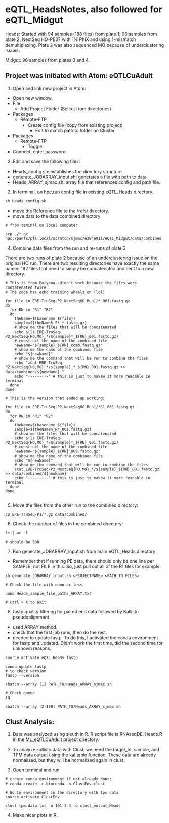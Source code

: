 # eQTL_HeadsNotes, also followed for eQTL_Midgut

Heads: Started with 94 samples (188 files) from plate 1; 96 samples from plate 2, NextSeq HO-PE37 with 1% PhiX and using 1-mismatch demultiplexing. Plate 2 was also sequenced MO because of underclustering issues.

Midgut: 96 samples from plates 3 and 4.

## Project was initiated with Atom: eQTLCuAdult

1. Open and link new project in Atom:
  * Open new window.
  * File
    * Add Project Folder (Select from directories)
  * Packages
    * Remote-FTP
      * Create config file (copy from existing project)
        * Edit to match path to folder on Cluster
  * Packages
    * Remote-FTP
      * Toggle
  * Connect, enter password

2. Edit and save the following files:
  * Heads_config.sh: establishes the directory structure
  * generate_JOBARRAY_input.sh: genetates a file with path to data
  * Heads_ARRAY_sjmac.sh: array file that references config and path file.

3. In terminal, on hpc,run config file in existing eQTL_Heads directory.

```
sh Heads_config.sh
```
  * move the Reference file to the /refs/ directory.
  * move data to the data combined directory
  
```
# from teminal on local computer

scp ./*.gz hpc:/panfs/pfs.local/scratch/sjmac/e284e911/eQTL_Midgut/data/combined
```

4. Combine data files from the run and re-runs of plate 2

There are two runs of plate 2 because of an underclustering issue on the original HO run. There are two resulting directories have exactly the same named 192 files that need to simply be concatenated and sent to a new directory. 

```
# This is from Boryana--didn't work because the files were contatenated twice
# The code has echo training wheels on (lol)

for file in ERE-TruSeq-P2_NextSeqHO_Run1/*_001.fastq.gz
do
  for RN in "R1" "R2"
  do
    theName=$(basename ${file})
    sample=${theName%_S*_*.fastq.gz}
    # show me the files that will be concatenated
    echo $(ls ERE-TruSeq-P2_NextSeq{HO,MO}_*/${sample}*_${RN}_001.fastq.gz)
    # construct the name of the combined file
    newName="${sample}_${RN}_comb.fastq.gz"
    # show me the name of the combined file
    echo "${newName}"
    # show me the command that will be run to combine the files
    echo "zcat ERE-TruSeq-P2_NextSeq{HO,MO}_*/${sample}_*_${RN}_001.fastq.gz >> data/combined/${newName} "
    echo "---------" # this is just to makew it more readable in terminal
  done
done

# This is the version that ended up working:

for file in ERE-TruSeq-P2_NextSeqHO_Run1/*R1_001.fastq.gz
do
  for RN in "R1" "R2"
  do
    theName=$(basename ${file})
    sample=${theName%_R*_001.fastq.gz}
    # show me the files that will be concatenated
    echo $(ls ERE-TruSeq-P2_NextSeq{HO,MO}_*/${sample}*_${RN}_001.fastq.gz)
    # construct the name of the combined file
    newName="${sample}_${RN}_009.fastq.gz"
    # show me the name of the combined file
    echo "${newName}"
    # show me the command that will be run to combine the files
    zcat ERE-TruSeq-P2_NextSeq{HO,MO}_*/${sample}_${RN}_001.fastq.gz >> data/combined/${newName}
    echo "---------" # this is just to makew it more readable in terminal
  done
done


```

5. Move the files from the other run to the combined directory:

```
cp ERE-TruSeq-P1/*.gz data/combined/

```

6. Check the number of files in the combined directory:

```
ls | wc -l

# should be 380
```

7. Run generate_JOBARRAY_input.sh from main eQTL_Heads directory
  * Remember that if running PE data, there should only be one line per SAMPLE, not FILE in this. So, just pull out all of the R1 files for example.

```
sh generate_JOBARRAY_input.sh <PROJECTNAME> <PATH_TO_FILES>

# Check the file with nano or less

nano Heads_sample_file_paths_ARRAY.txt

# Ctrl + X to exit
```

8. fastp quality filtering for paired end data followed by Kallisto pseudoalignment
 * used ARRAY method.
 * check that the first job runs, then do the rest.
 * needed to update fastp. To do this, I activated the conda environment for fastp and updated. Didn't work the first time, did the second time for unknown reasons.
 
 ```
 source activate eQTL_Heads_fastp
 
 conda update fastp
 # to check version
 fastp --version
 ```
 
```
sbatch --array [1] PATH_TO/Heads_ARRAY_sjmac.sh

# Check queue
sq

sbatch --array [2-190] PATH_TO/Heads_ARRAY_sjmac.sh
```

## Clust Analysis:

1. Data was analyzed using sleuth in R. R script file is RNAseqDE_Heads.R in the ML_eQTLCuAdult project directory.

2. To analyze kallisto data with Clust, we need the target_id, sample, and TPM data output using the kal.table function. These data are already normalized, but they will be normalized again in clust.

3. Open terminal and run

```
# create conda environment if not already done:
# conda create -c bioconda -n ClustEnv clust

# Go to environment in the directory with tpm data
source activate ClustEnv

clust tpm.data.txt -n 101 3 4 -o clust_output_Heads

```

4. Make nicer plots in R.


